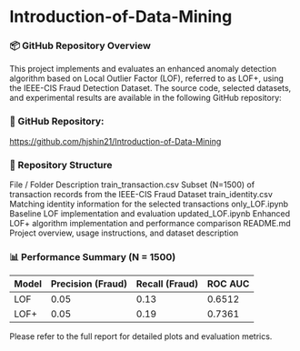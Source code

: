 # Introduction-of-Data-Mining

### 📦 GitHub Repository Overview

This project implements and evaluates an enhanced anomaly detection algorithm based on Local Outlier Factor (LOF), referred to as LOF+, using the IEEE-CIS Fraud Detection Dataset. The source code, selected datasets, and experimental results are available in the following GitHub repository:

###  🔗 GitHub Repository:
https://github.com/hjshin21/Introduction-of-Data-Mining

###  📁 Repository Structure
File / Folder	Description
train_transaction.csv	Subset (N=1500) of transaction records from the IEEE-CIS Fraud Dataset
train_identity.csv	Matching identity information for the selected transactions
only_LOF.ipynb	Baseline LOF implementation and evaluation
updated_LOF.ipynb	Enhanced LOF+ algorithm implementation and performance comparison
README.md	Project overview, usage instructions, and dataset description

### 📊 Performance Summary (N = 1500)

| Model  | Precision (Fraud) | Recall (Fraud) | ROC AUC |
|--------|-------------------|----------------|---------|
| LOF    | 0.05              | 0.13           | 0.6512  |
| LOF+   | 0.05              | 0.19           | 0.7361  |

Please refer to the full report for detailed plots and evaluation metrics.
